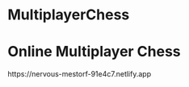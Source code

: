 # MultiplayerChess

<h1>Online Multiplayer Chess</h1>

<p>https://nervous-mestorf-91e4c7.netlify.app</p>
